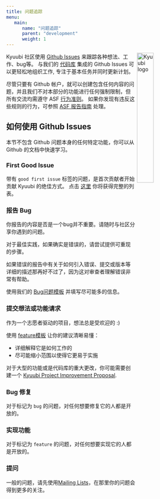 ```yaml
---
title: 问题追踪
menu:
   main:
      name: "问题追踪"
      parent: "development"
      weight: 1
---
```

<!---
  Licensed under the Apache License, Version 2.0 (the "License");
  you may not use this file except in compliance with the License.
  You may obtain a copy of the License at

   http://www.apache.org/licenses/LICENSE-2.0

  Unless required by applicable law or agreed to in writing, software
  distributed under the License is distributed on an "AS IS" BASIS,
  WITHOUT WARRANTIES OR CONDITIONS OF ANY KIND, either express or implied.
  See the License for the specific language governing permissions and
  limitations under the License. See accompanying LICENSE file.
-->

<img src="https://svn.apache.org/repos/asf/comdev/project-logos/originals/kyuubi-1.svg" alt="Kyuubi logo" width="30%" align="right" />

Kyuubi 社区使用 [Github Issues](https://github.com/apache/incubator-kyuubi/issues) 来跟踪各种想法、工作、bug等。
与我们的 [代码库](https://github.com/apache/incubator-kyuubi) 集成的 Github Issues 可以更轻松地组织工作, 专注于基本任务并同时更新计划。

尽管只要有 Github 帐户，就可以创建包含任何内容的问题，并且我们不对本部分的功能进行任何强制限制，但所有交流均需遵守 ASF [行为准则](https://www.apache.org/foundation/policies/conduct)。
如果你发现有违反这些规则的行为，可参照 [ASF 报告指南](https://www.apache.org/foundation/policies/conduct#reporting-guidelines) 处理。

## 如何使用 Github Issues

本节不包含 Github 问题本身的任何特定功能，你可以从 Github 的文档中快速学习。

### First Good Issue

带有 `good first issue` 标签的问题，是首次贡献者开始贡献 Kyuubi 的绝佳方式。
点击 [这里](https://github.com/apache/incubator-kyuubi/issues?q=is%3Aopen+is%3Aissue+label%3A%22good+first+issue%22) 你将获得完整的列表。

### 报告 Bug

你报告的内容是否是一个bug并不重要。请随时与社区分享你遇到的问题。

对于最佳实践，如果确实是错误的，请尝试提供可重现的步骤。

如果错误的报告中有关于如何引入错误、提交或版本等详细的描述那再好不过了，因为这对审查者理解错误非常有帮助。

使用我们的 [Bug问题模板](https://github.com/apache/incubator-kyuubi/issues/new?assignees=&labels=bug&template=bug-report.yml&title=%5BBug%5D+) 并填写尽可能多的信息。

### 提交想法或功能请求

作为一个志愿者驱动的项目，想法总是受欢迎的 :)

使用 [feature模板](https://github.com/apache/incubator-kyuubi/issues/new?assignees=&labels=feature&template=feature-request.yml&title=%5BFEATURE%5D+) 让你的建议清晰易懂：

- 详细解释它是如何工作的
- 尽可能缩小范围以使得它更易于实施

对于大型的功能或是代码库的重大更改，你可能需要创建一个 [Kyuubi Project Improvement Proposal](https://kyuubi.apache.org/improvement-proposals.html).

### Bug 修复

对于标记为 `bug` 的问题，对任何想要修复它的人都是开放的。

### 实现功能

对于标记为 `feature` 的问题，对任何想要实现它的人都是开放的。

### 提问

一般的问题，请先使用[Mailing Lists](https:kyuubi.apache.orgmailing_lists.html)，在那里你的问题会得到更多的关注。
